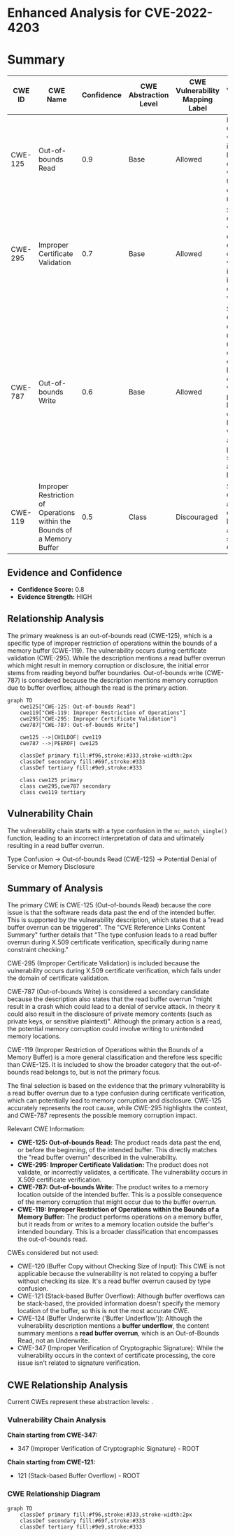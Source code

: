 # Enhanced Analysis for CVE-2022-4203

# Summary
| CWE ID | CWE Name | Confidence | CWE Abstraction Level | CWE Vulnerability Mapping Label | CWE-Vulnerability Mapping Notes |
|---|---|---|---|---|---|
| CWE-125 | Out-of-bounds Read | 0.9 | Base | Allowed | Primary CWE: The vulnerability is a read buffer overrun, which is a type of out-of-bounds read. |
| CWE-295 | Improper Certificate Validation | 0.7 | Base | Allowed | Secondary CWE: The vulnerability occurs during X.509 certificate verification, indicating an issue with certificate validation. |
| CWE-787 | Out-of-bounds Write | 0.6 | Base | Allowed | Secondary CWE: The description mentions memory corruption caused by a buffer overflow, which could potentially lead to an out-of-bounds write, although the primary symptom is an out-of-bounds read. |
| CWE-119 | Improper Restriction of Operations within the Bounds of a Memory Buffer | 0.5 | Class | Discouraged | Secondary CWE: This is a general class for buffer issues and less specific than CWE-125. |

## Evidence and Confidence

*   **Confidence Score:** 0.8
*   **Evidence Strength:** HIGH

## Relationship Analysis
The primary weakness is an out-of-bounds read (CWE-125), which is a specific type of improper restriction of operations within the bounds of a memory buffer (CWE-119). The vulnerability occurs during certificate validation (CWE-295). While the description mentions a read buffer overrun which might result in memory corruption or disclosure, the initial error stems from reading beyond buffer boundaries. Out-of-bounds write (CWE-787) is considered because the description mentions memory corruption due to buffer overflow, although the read is the primary action.

```mermaid
graph TD
    cwe125["CWE-125: Out-of-bounds Read"]
    cwe119["CWE-119: Improper Restriction of Operations"]
    cwe295["CWE-295: Improper Certificate Validation"]
    cwe787["CWE-787: Out-of-bounds Write"]

    cwe125 -->|CHILDOF| cwe119
    cwe787 -->|PEEROF| cwe125

    classDef primary fill:#f96,stroke:#333,stroke-width:2px
    classDef secondary fill:#69f,stroke:#333
    classDef tertiary fill:#9e9,stroke:#333

    class cwe125 primary
    class cwe295,cwe787 secondary
    class cwe119 tertiary
```

## Vulnerability Chain
The vulnerability chain starts with a type confusion in the `nc_match_single()` function, leading to an incorrect interpretation of data and ultimately resulting in a read buffer overrun.

Type Confusion -> Out-of-bounds Read (CWE-125) -> Potential Denial of Service or Memory Disclosure

## Summary of Analysis
The primary CWE is CWE-125 (Out-of-bounds Read) because the core issue is that the software reads data past the end of the intended buffer. This is supported by the vulnerability description, which states that a "read buffer overrun can be triggered". The "CVE Reference Links Content Summary" further details that "The type confusion leads to a read buffer overrun during X.509 certificate verification, specifically during name constraint checking."

CWE-295 (Improper Certificate Validation) is included because the vulnerability occurs during X.509 certificate verification, which falls under the domain of certificate validation.

CWE-787 (Out-of-bounds Write) is considered a secondary candidate because the description also states that the read buffer overrun "might result in a crash which could lead to a denial of service attack. In theory it could also result in the disclosure of private memory contents (such as private keys, or sensitive plaintext)". Although the primary action is a read, the potential memory corruption could involve writing to unintended memory locations.

CWE-119 (Improper Restriction of Operations within the Bounds of a Memory Buffer) is a more general classification and therefore less specific than CWE-125. It is included to show the broader category that the out-of-bounds read belongs to, but is not the primary focus.

The final selection is based on the evidence that the primary vulnerability is a read buffer overrun due to a type confusion during certificate verification, which can potentially lead to memory corruption and disclosure. CWE-125 accurately represents the root cause, while CWE-295 highlights the context, and CWE-787 represents the possible memory corruption impact.

Relevant CWE Information:
- **CWE-125: Out-of-bounds Read:** The product reads data past the end, or before the beginning, of the intended buffer. This directly matches the "read buffer overrun" described in the vulnerability.
- **CWE-295: Improper Certificate Validation:** The product does not validate, or incorrectly validates, a certificate. The vulnerability occurs in X.509 certificate verification.
- **CWE-787: Out-of-bounds Write:** The product writes to a memory location outside of the intended buffer. This is a possible consequence of the memory corruption that might occur due to the buffer overrun.
- **CWE-119: Improper Restriction of Operations within the Bounds of a Memory Buffer:** The product performs operations on a memory buffer, but it reads from or writes to a memory location outside the buffer's intended boundary. This is a broader classification that encompasses the out-of-bounds read.

CWEs considered but not used:
- CWE-120 (Buffer Copy without Checking Size of Input): This CWE is not applicable because the vulnerability is not related to copying a buffer without checking its size. It's a read buffer overrun caused by type confusion.
- CWE-121 (Stack-based Buffer Overflow): Although buffer overflows can be stack-based, the provided information doesn't specify the memory location of the buffer, so this is not the most accurate CWE.
- CWE-124 (Buffer Underwrite ('Buffer Underflow')): Although the vulnerability description mentions a **buffer underflow**, the content summary mentions a **read buffer overrun**, which is an Out-of-Bounds Read, not an Underwrite.
- CWE-347 (Improper Verification of Cryptographic Signature): While the vulnerability occurs in the context of certificate processing, the core issue isn't related to signature verification.


## CWE Relationship Analysis

Current CWEs represent these abstraction levels: .


### Vulnerability Chain Analysis

**Chain starting from CWE-347:**
- 347 (Improper Verification of Cryptographic Signature) - ROOT


**Chain starting from CWE-121:**
- 121 (Stack-based Buffer Overflow) - ROOT



### CWE Relationship Diagram

```mermaid
graph TD
    classDef primary fill:#f96,stroke:#333,stroke-width:2px
    classDef secondary fill:#69f,stroke:#333
    classDef tertiary fill:#9e9,stroke:#333
```